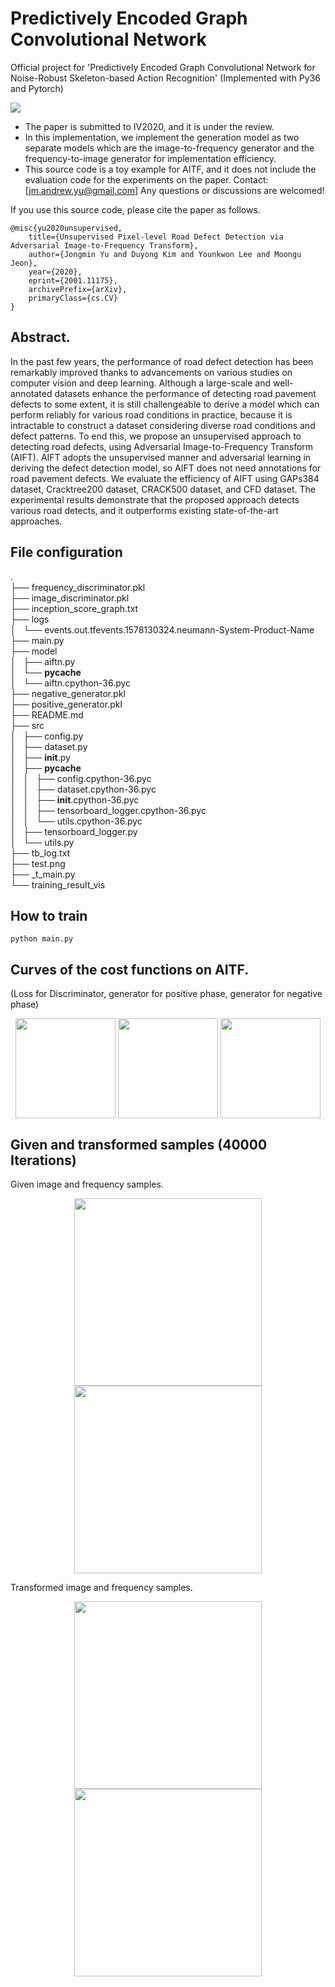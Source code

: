# Predictively Encoded Graph Convolutional Network
Official project for 'Predictively Encoded Graph Convolutional Network for Noise-Robust Skeleton-based Action Recognition'
(Implemented with Py36 and Pytorch)

![](readme/test.png)


* The paper is submitted to IV2020, and it is under the review.
* In this implementation,  we implement the generation model as two separate models which are the image-to-frequency generator and the frequency-to-image generator for implementation efficiency.
* This source code is a toy example for AITF, and it does not include the evaluation code for the experiments on the paper.
Contact: [jm.andrew.yu@gmail.com] Any questions or discussions are welcomed! 


If you use this source code, please cite the paper as follows. 
~~~
@misc{yu2020unsupervised,
    title={Unsupervised Pixel-level Road Defect Detection via Adversarial Image-to-Frequency Transform},
    author={Jongmin Yu and Duyong Kim and Younkwon Lee and Moongu Jeon},
    year={2020},
    eprint={2001.11175},
    archivePrefix={arXiv},
    primaryClass={cs.CV}
}
~~~


## Abstract.
In the past few years, the performance of road defect detection has been remarkably improved thanks to advancements on various studies on computer vision and deep learning. Although a large-scale and well-annotated datasets enhance the performance of detecting road pavement defects to some extent, it is still challengeable to derive a model which can perform reliably for various road conditions in practice, because it is intractable to construct a dataset considering diverse road conditions and defect patterns. To end this, we propose an unsupervised approach to detecting road defects, using Adversarial Image-to-Frequency Transform (AIFT). AIFT adopts the unsupervised manner and adversarial learning in deriving the defect detection model, so AIFT does not need annotations for road pavement defects. We evaluate the efficiency of AIFT using GAPs384 dataset, Cracktree200 dataset, CRACK500 dataset, and CFD dataset. The experimental results demonstrate that the proposed approach detects various road detects, and it outperforms existing state-of-the-art approaches.

## File configuration
.<br>
├── frequency_discriminator.pkl<br>
├── image_discriminator.pkl<br>
├── inception_score_graph.txt<br>
├── logs<br>
│   └── events.out.tfevents.1578130324.neumann-System-Product-Name<br>
├── main.py<br>
├── model<br>
│   ├── aiftn.py<br>
│   └── __pycache__<br>
│       └── aiftn.cpython-36.pyc<br>
├── negative_generator.pkl<br>
├── positive_generator.pkl<br>
├── README.md<br>
├── src<br>
│   ├── config.py<br>
│   ├── dataset.py<br>
│   ├── __init__.py<br>
│   ├── __pycache__<br>
│   │   ├── config.cpython-36.pyc<br>
│   │   ├── dataset.cpython-36.pyc<br>
│   │   ├── __init__.cpython-36.pyc<br>
│   │   ├── tensorboard_logger.cpython-36.pyc<br>
│   │   └── utils.cpython-36.pyc<br>
│   ├── tensorboard_logger.py<br>
│   └── utils.py<br>
├── tb_log.txt<br>
├── test.png<br>
├── _t_main.py<br>
└── training_result_vis<br>


## How to train
~~~
python main.py
~~~


## Curves of the cost functions on AITF. 
(Loss for Discriminator, generator for positive phase, generator for negative phase)

<p align="center">  <img src='readme/loss_d.svg' align="center" height="160px"> <img src='readme/loss_gn.svg' align="center" height="160px"> <img src='readme/loss_gp.svg' align="center" height="160px">  </p>


## Given and transformed samples (40000 Iterations)
Given image and frequency samples.
<p align="center">  <img src='results/img_iter_40000.png' align="center" height="300px"> <img src='results/freqs_iter_40000.png' align="center" height="300px">  </p>


Transformed image and frequency samples.
<p align="center">  <img src='results/img_transformed_iter_40000.png' align="center" height="300px"> <img src='results/freq_transformed_iter_40000.png' align="center" height="300px">  </p>

